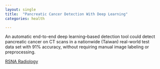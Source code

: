 ```yaml
---
layout: single
title:  "Pancreatic Cancer Detection With Deep Learning"
categories: health

---
```

An automatic end-to-end deep learning–based detection tool could detect pancreatic cancer on CT scans in a nationwide (Taiwan) real-world test data set with 91% accuracy, without requiring manual image labeling or preprocessing.
 
[RSNA Radiology](https://rsnaradiology.libsyn.com/pancreatic-cancer-detection-with-deep-learning)